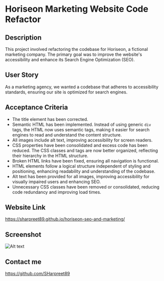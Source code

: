 # Horiseon Marketing Website Code Refactor

## Description

This project involved refactoring the codebase for Horiseon, a fictional marketing company. The primary goal was to improve the website's accessibility and enhance its Search Engine Optimization (SEO). 

## User Story

As a marketing agency, we wanted a codebase that adheres to accessibility standards, ensuring our site is optimized for search engines.

## Acceptance Criteria

- The title element has been corrected.
- Semantic HTML has been implemented. Instead of using generic `div` tags, the HTML now uses semantic tags, making it easier for search engines to read and understand the content structure.
- All images include alt text, improving accessibility for screen readers.
- CSS properties have been consolidated and excess code has been reduced. The CSS classes and tags are now better organized, reflecting their hierarchy in the HTML structure.
- Broken HTML links have been fixed, ensuring all navigation is functional.
- HTML elements follow a logical structure independent of styling and positioning, enhancing readability and understanding of the codebase.
- Alt text has been provided for all images, improving accessibility for visually impaired users and enhancing SEO.
- Unnecessary CSS classes have been removed or consolidated, reducing code redundancy and improving load times.

## Website Link

https://sharpreet89.github.io/horiseon-seo-and-marketing/

## Screenshot

![Alt text](screenshots/horiseon-homepage.png)

## Contact me

https://github.com/SHarpreet89